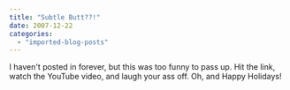 ```yaml
---
title: "Subtle Butt??!"
date: 2007-12-22
categories: 
  - "imported-blog-posts"
---
```


I haven't posted in forever, but this was too funny to pass up. Hit the link, watch the YouTube video, and laugh your ass off. Oh, and Happy Holidays!
